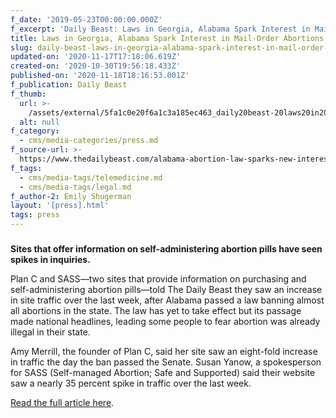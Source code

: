 ```yaml
---
f_date: '2019-05-23T00:00:00.000Z'
f_excerpt: 'Daily Beast: Laws in Georgia, Alabama Spark Interest in Mail-Order Abortions'
title: Laws in Georgia, Alabama Spark Interest in Mail-Order Abortions
slug: daily-beast-laws-in-georgia-alabama-spark-interest-in-mail-order-abortions
updated-on: '2020-11-17T17:18:06.619Z'
created-on: '2020-10-30T19:56:18.433Z'
published-on: '2020-11-18T18:16:53.001Z'
f_publication: Daily Beast
f_thumb:
  url: >-
    /assets/external/5fa1c0e20f6a1c3a185ec463_daily20beast-20laws20in20georgia2c20alabama20spark20interest20in20mail-order20abortions.png
  alt: null
f_category:
  - cms/media-categories/press.md
f_source-url: >-
  https://www.thedailybeast.com/alabama-abortion-law-sparks-new-interest-in-mail-order-medication
f_tags:
  - cms/media-tags/telemedicine.md
  - cms/media-tags/legal.md
f_author-2: Emily Shugerman
layout: '[press].html'
tags: press
---
```


#####   
**Sites that offer information on self-administering abortion pills have seen spikes in inquiries.**

Plan C and SASS—two sites that provide information on purchasing and self-administering abortion pills—told The Daily Beast they saw an increase in site traffic over the last week, after Alabama passed a law banning almost all abortions in the state. The law has yet to take effect but its passage made national headlines, leading some people to fear abortion was already illegal in their state.

Amy Merrill, the founder of Plan C, said her site saw an eight-fold increase in traffic the day the ban passed the Senate. Susan Yanow, a spokesperson for SASS (Self-managed Abortion; Safe and Supported) said their website saw a nearly 35 percent spike in traffic over the last week.

[Read the full article here](https://www.thedailybeast.com/alabama-abortion-law-sparks-new-interest-in-mail-order-medication).
